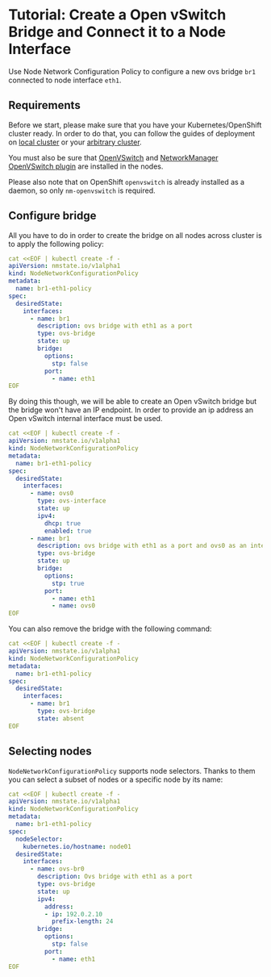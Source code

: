 # Tutorial: Create a Open vSwitch Bridge and Connect it to a Node Interface

Use Node Network Configuration Policy to configure a new ovs bridge `br1` connected
to node interface `eth1`.

## Requirements

Before we start, please make sure that you have your Kubernetes/OpenShift
cluster ready. In order to do that, you can follow the guides of deployment on
[local cluster](deployment-local-cluster.md) or your
[arbitrary cluster](deployment-arbitrary-cluster.md).

You must also be sure that [OpenVSwitch](https://www.openvswitch.org/) and [NetworkManager OpenVSwitch plugin](https://developer.gnome.org/NetworkManager/stable/nm-openvswitch.html) are installed in the nodes.

Please also note that on OpenShift `openvswitch` is already installed as a daemon, so only `nm-openvswitch` is required.

## Configure bridge

All you have to do in order to create the bridge on all nodes across cluster is
to apply the following policy:

```yaml
cat <<EOF | kubectl create -f -
apiVersion: nmstate.io/v1alpha1
kind: NodeNetworkConfigurationPolicy
metadata:
  name: br1-eth1-policy
spec:
  desiredState:
    interfaces:
      - name: br1
        description: ovs bridge with eth1 as a port
        type: ovs-bridge
        state: up
        bridge:
          options:
            stp: false
          port:
            - name: eth1
EOF
```

By doing this though, we will be able to create an Open vSwitch bridge but the bridge won't have an IP endpoint.
In order to provide an ip address an Open vSwitch internal interface must be used.

```yaml
cat <<EOF | kubectl create -f -
apiVersion: nmstate.io/v1alpha1
kind: NodeNetworkConfigurationPolicy
metadata:
  name: br1-eth1-policy
spec:
  desiredState:
    interfaces:
      - name: ovs0
        type: ovs-interface
        state: up
        ipv4:
          dhcp: true
          enabled: true
      - name: br1
        description: ovs bridge with eth1 as a port and ovs0 as an internal interface
        type: ovs-bridge
        state: up
        bridge:
          options:
            stp: true
          port:
            - name: eth1
            - name: ovs0
EOF
```

You can also remove the bridge with the following command:

```yaml
cat <<EOF | kubectl create -f -
apiVersion: nmstate.io/v1alpha1
kind: NodeNetworkConfigurationPolicy
metadata:
  name: br1-eth1-policy
spec:
  desiredState:
    interfaces:
      - name: br1
        type: ovs-bridge
        state: absent
EOF
```

## Selecting nodes

`NodeNetworkConfigurationPolicy` supports node selectors. Thanks to them you can
select a subset of nodes or a specific node by its name:

```yaml
cat <<EOF | kubectl create -f -
apiVersion: nmstate.io/v1alpha1
kind: NodeNetworkConfigurationPolicy
metadata:
  name: br1-eth1-policy
spec:
  nodeSelector:
    kubernetes.io/hostname: node01
  desiredState:
    interfaces:
      - name: ovs-br0
        description: Ovs bridge with eth1 as a port
        type: ovs-bridge
        state: up
        ipv4:
          address:
          - ip: 192.0.2.10
            prefix-length: 24
        bridge:
          options:
            stp: false
          port:
            - name: eth1
EOF
```
